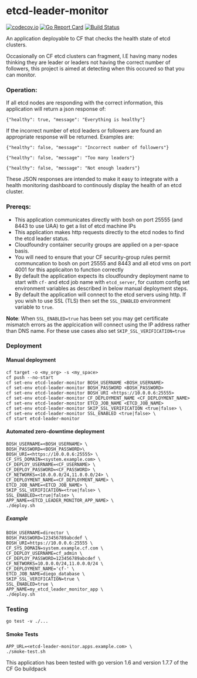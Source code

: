 # etcd-leader-monitor

[![codecov.io](https://codecov.io/github/FidelityInternational/etcd-leader-monitor/coverage.svg?branch=master)](https://codecov.io/github/FidelityInternational/etcd-leader-monitor?branch=master)
[![Go Report Card](https://goreportcard.com/badge/github.com/FidelityInternational/etcd-leader-monitor)](https://goreportcard.com/report/github.com/FidelityInternational/etcd-leader-monitor)
[![Build Status](https://travis-ci.org/FidelityInternational/etcd-leader-monitor.svg?branch=master)](https://travis-ci.org/FidelityInternational/etcd-leader-monitor)

An application deployable to CF that checks the health state of etcd clusters.

Occasionally on CF etcd clusters can fragment, I.E having many nodes thinking they are leader or leaders not having the correct number of followers, this project is aimed at detecting when this occured so that you can monitor.

### Operation:
If all etcd nodes are responding with the correct information, this application will return a json response of:

`{"healthy": true, "message": "Everything is healthy"}`

If the incorrect number of etcd leaders or followers are found an appropriate response will be returned. Examples are:

`{"healthy": false, "message": "Incorrect number of followers"}`

`{"healthy": false, "message": "Too many leaders"}`

`{"healthy": false, "message": "Not enough leaders"}`

These JSON responses are intended to make it easy to integrate with a health monitoring dashboard to continously display the health of an etcd cluster.

### Prereqs:
- This application communicates directly with bosh on port 25555 (and 8443 to use UAA) to get a list of etcd machine IPs
- This application makes http requests directly to the etcd nodes to find the etcd leader status.
- Cloudfoundry container security groups are applied on a per-space basis.
- You will need to ensure that your CF security-group rules permit communcation to bosh on port 25555 and 8443 and all etcd vms on port 4001 for this applicaiton to function correctly
- By default the application expects its cloudfoundry deployment name to start with `cf-` and etcd job name with `etcd_server`, for custom config set environment variables as described in below manual deployment steps.
- By default the application will connect to the etcd servers using http. If you wish to use SSL (TLS) then set the `SSL_ENABLED` environment variable to `true`.

**Note**: When `SSL_ENABLED=true` has been set you may get certificate mismatch errors as the applcication will connect using the IP address rather than DNS name. For these use cases also set `SKIP_SSL_VERIFICATION=true`

### Deployment

#### Manual deployment

```
cf target -o <my_org> -s <my_space>
cf push --no-start
cf set-env etcd-leader-monitor BOSH_USERNAME <BOSH_USERNAME>
cf set-env etcd-leader-monitor BOSH_PASSWORD <BOSH_PASSWORD>
cf set-env etcd-leader-monitor BOSH_URI <https://10.0.0.6:25555>
cf set-env etcd-leader-monitor CF_DEPLOYMENT_NAME <CF_DEPLOYMENT_NAME>
cf set-env etcd-leader-monitor ETCD_JOB_NAME <ETCD_JOB_NAME>
cf set-env etcd-leader-monitor SKIP_SSL_VERIFICATION <true|false> \
cf set-env etcd-leader-monitor SSL_ENABLED <true|false> \
cf start etcd-leader-monitor
```

#### Automated zero-downtime deployment

```
BOSH_USERNAME=<BOSH_USERNAME> \
BOSH_PASSWORD=<BOSH_PASSWORD>\
BOSH_URI=<https://10.0.0.6:25555> \
CF_SYS_DOMAIN=<system.example.com> \
CF_DEPLOY_USERNAME=<CF_USERNAME> \
CF_DEPLOY_PASSWORD=<CF_PASSWORD> \
CF_NETWORKS=<10.0.0.0/24,11.0.0.0/24> \
CF_DEPLOYMENT_NAME=<CF_DEPLOYMENT_NAME> \
ETCD_JOB_NAME=<ETCD_JOB_NAME> \
SKIP_SSL_VERIFICATION=<true|false> \
SSL_ENABLED=<true|false> \
APP_NAME=<ETCD_LEADER_MONITOR_APP_NAME> \
./deploy.sh
```

##### Example

```
BOSH_USERNAME=director \
BOSH_PASSWORD=123456789abcdef \
BOSH_URI=https://10.0.0.6:25555 \
CF_SYS_DOMAIN=system.example.cf.com \
CF_DEPLOY_USERNAME=cf_admin \
CF_DEPLOY_PASSWORD=123456789abcdef \
CF_NETWORKS=10.0.0.0/24,11.0.0.0/24 \
CF_DEPLOYMENT_NAME='cf-' \
ETCD_JOB_NAME=diego_database \
SKIP_SSL_VERIFICATION=true \
SSL_ENABLED=true \
APP_NAME=my_etcd_leader_monitor_app \
./deploy.sh
```

### Testing

`go test -v ./...`

#### Smoke Tests

```
APP_URL=<etcd-leader-monitor.apps.example.com> \
./smoke-test.sh
```

This application has been tested with go version 1.6 and version 1.7.7 of the CF Go buildpack
